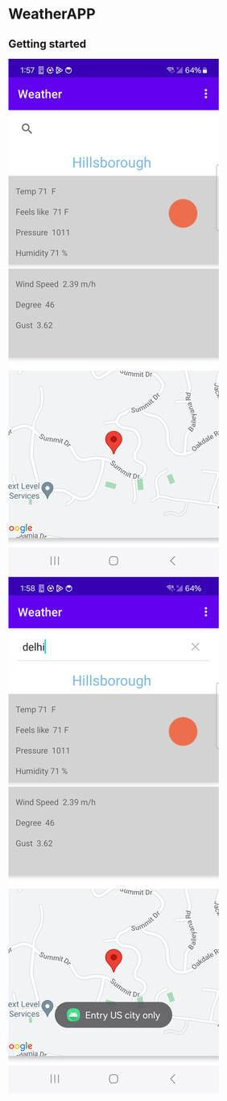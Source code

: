 # WeatherAPP



## Getting started

![Demo Image](images/raw/s1.png)
![Demo Image](images/raw/s2.png)
